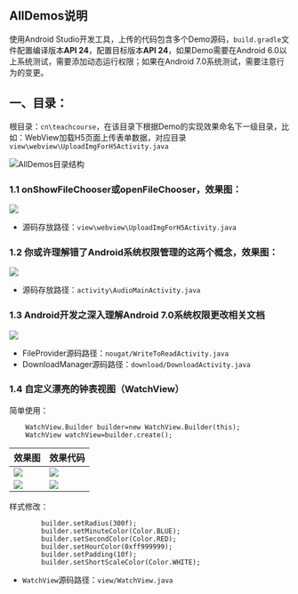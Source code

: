 ## AllDemos说明
使用Android Studio开发工具，上传的代码包含多个Demo源码，`build.gradle`文件配置编译版本**API 24**，配置目标版本**API 24**，如果Demo需要在Android 6.0以上系统测试，需要添加动态运行权限；如果在Android 7.0系统测试，需要注意行为的变更。

## 一、目录：
根目录：`cn\teachcourse`，在该目录下根据Demo的实现效果命名下一级目录，比如：WebView加载H5页面上传表单数据，对应目录`view\webview\UploadImgForH5Activity.java`

![AllDemos目录结构](screenshot/20170313173205.png)

### 1.1 onShowFileChooser或openFileChooser，效果图：
![](screenshot/201703131736.gif)

- 源码存放路径：`view\webview\UploadImgForH5Activity.java`

### 1.2 你或许理解错了Android系统权限管理的这两个概念，效果图：
![](screenshot/201703131740.gif)

- 源码存放路径：`activity\AudioMainActivity.java`

### 1.3 Android开发之深入理解Android 7.0系统权限更改相关文档
![](screenshot/201703131736.gif)

- FileProvider源码路径：`nougat/WriteToReadActivity.java`
- DownloadManager源码路径：`download/DownloadActivity.java`

### 1.4 自定义漂亮的钟表视图（WatchView） ###
简单使用：
```
    WatchView.Builder builder=new WatchView.Builder(this);
    WatchView watchView=builder.create();
```
| 效果图 | 效果代码 |
| ----- | ----- |
| ![](screenshot/201704211514.gif) | ![](screenshot/201704211517.gif) |
| ![](screenshot/201704211515.gif) | ![](screenshot/201704211516.gif) |

样式修改：
```
        builder.setRadius(300f);
        builder.setMinuteColor(Color.BLUE);
        builder.setSecondColor(Color.RED);
        builder.setHourColor(0xff999999);
        builder.setPadding(10f);
        builder.setShortScaleColor(Color.WHITE);
```

- `WatchView`源码路径：`view/WatchView.java`

